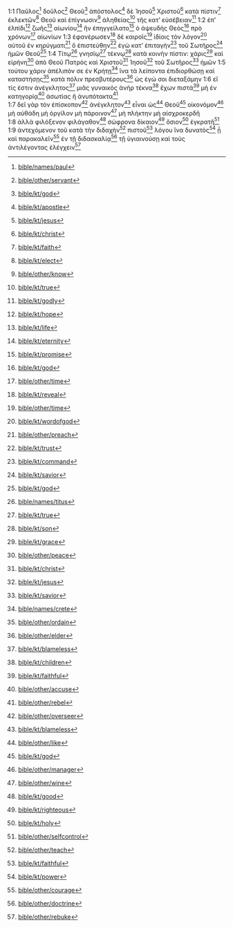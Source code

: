 1:1 Παῦλος[^trr8] δοῦλος[^zfgc] Θεοῦ[^pmq8] ἀπόστολος[^sda6] δὲ Ἰησοῦ[^nze4] Χριστοῦ[^n9wu] κατὰ πίστιν[^z5q5] ἐκλεκτῶν[^dz84] Θεοῦ καὶ ἐπίγνωσιν[^tr4u] ἀληθείας[^aanm] τῆς κατ’ εὐσέβειαν[^qktr] 
1:2 ἐπ’ ἐλπίδι[^pdm7] ζωῆς[^n6gq] αἰωνίου[^rjm7] ἣν ἐπηγγείλατο[^sht2] ὁ ἀψευδὴς Θεὸς[^hmks] πρὸ χρόνων[^xut8] αἰωνίων 
1:3 ἐφανέρωσεν[^h4rn] δὲ καιροῖς[^dhdb] ἰδίοις τὸν λόγον[^uz9x] αὐτοῦ ἐν κηρύγματι[^bgv4] ὃ ἐπιστεύθην[^yu3w] ἐγὼ κατ’ ἐπιταγὴν[^dk2k] τοῦ Σωτῆρος[^snb7] ἡμῶν Θεοῦ[^uj2x] 
1:4 Τίτῳ[^w4h6] γνησίῳ[^qf9a] τέκνῳ[^t7ae] κατὰ κοινὴν πίστιν: χάρις[^khr6] καὶ εἰρήνη[^es8n] ἀπὸ Θεοῦ Πατρὸς καὶ Χριστοῦ[^f6ja] Ἰησοῦ[^jgfj] τοῦ Σωτῆρος[^mvwu] ἡμῶν 
1:5 τούτου χάριν ἀπέλιπόν σε ἐν Κρήτῃ[^ymd3] ἵνα τὰ λείποντα ἐπιδιορθώσῃ καὶ καταστήσῃς[^a98w] κατὰ πόλιν πρεσβυτέρους[^znyx] ὡς ἐγώ σοι διεταξάμην 
1:6 εἴ τίς ἐστιν ἀνέγκλητος[^rbuz] μιᾶς γυναικὸς ἀνήρ τέκνα[^e2p2] ἔχων πιστά[^nsxd] μὴ ἐν κατηγορίᾳ[^abfx] ἀσωτίας ἢ ἀνυπότακτα[^evqx]  
1:7 δεῖ γὰρ τὸν ἐπίσκοπον[^g6v8] ἀνέγκλητον[^wejy] εἶναι ὡς[^wqsh] Θεοῦ[^mm9y] οἰκονόμον[^nmsw] μὴ αὐθάδη μὴ ὀργίλον μὴ πάροινον[^rfj7] μὴ πλήκτην μὴ αἰσχροκερδῆ  
1:8 ἀλλὰ φιλόξενον φιλάγαθον[^ufbw] σώφρονα δίκαιον[^r9c9] ὅσιον[^pcs8] ἐγκρατῆ[^qfud]  
1:9 ἀντεχόμενον τοῦ κατὰ τὴν διδαχὴν[^zvvj] πιστοῦ[^x67x] λόγου ἵνα δυνατὸς[^mvm5] ᾖ καὶ παρακαλεῖν[^nngz] ἐν τῇ διδασκαλίᾳ[^c9tq] τῇ ὑγιαινούσῃ καὶ τοὺς ἀντιλέγοντας ἐλέγχειν[^ss39] 


[^trr8]: [bible/names/paul](bible/names/paul)
[^zfgc]: [bible/other/servant](bible/other/servant)
[^pmq8]: [bible/kt/god](bible/kt/god)
[^sda6]: [bible/kt/apostle](bible/kt/apostle)
[^nze4]: [bible/kt/jesus](bible/kt/jesus)
[^n9wu]: [bible/kt/christ](bible/kt/christ)
[^z5q5]: [bible/kt/faith](bible/kt/faith)
[^dz84]: [bible/kt/elect](bible/kt/elect)
[^tr4u]: [bible/other/know](bible/other/know)
[^aanm]: [bible/kt/true](bible/kt/true)
[^qktr]: [bible/kt/godly](bible/kt/godly)
[^pdm7]: [bible/kt/hope](bible/kt/hope)
[^n6gq]: [bible/kt/life](bible/kt/life)
[^rjm7]: [bible/kt/eternity](bible/kt/eternity)
[^sht2]: [bible/kt/promise](bible/kt/promise)
[^hmks]: [bible/kt/god](bible/kt/god)
[^xut8]: [bible/other/time](bible/other/time)
[^h4rn]: [bible/kt/reveal](bible/kt/reveal)
[^dhdb]: [bible/other/time](bible/other/time)
[^uz9x]: [bible/kt/wordofgod](bible/kt/wordofgod)
[^bgv4]: [bible/other/preach](bible/other/preach)
[^yu3w]: [bible/kt/trust](bible/kt/trust)
[^dk2k]: [bible/kt/command](bible/kt/command)
[^snb7]: [bible/kt/savior](bible/kt/savior)
[^uj2x]: [bible/kt/god](bible/kt/god)
[^w4h6]: [bible/names/titus](bible/names/titus)
[^qf9a]: [bible/kt/true](bible/kt/true)
[^t7ae]: [bible/kt/son](bible/kt/son)
[^khr6]: [bible/kt/grace](bible/kt/grace)
[^es8n]: [bible/other/peace](bible/other/peace)
[^f6ja]: [bible/kt/christ](bible/kt/christ)
[^jgfj]: [bible/kt/jesus](bible/kt/jesus)
[^mvwu]: [bible/kt/savior](bible/kt/savior)
[^ymd3]: [bible/names/crete](bible/names/crete)
[^a98w]: [bible/other/ordain](bible/other/ordain)
[^znyx]: [bible/other/elder](bible/other/elder)
[^rbuz]: [bible/kt/blameless](bible/kt/blameless)
[^e2p2]: [bible/kt/children](bible/kt/children)
[^nsxd]: [bible/kt/faithful](bible/kt/faithful)
[^abfx]: [bible/other/accuse](bible/other/accuse)
[^evqx]: [bible/other/rebel](bible/other/rebel)
[^g6v8]: [bible/other/overseer](bible/other/overseer)
[^wejy]: [bible/kt/blameless](bible/kt/blameless)
[^wqsh]: [bible/other/like](bible/other/like)
[^mm9y]: [bible/kt/god](bible/kt/god)
[^nmsw]: [bible/other/manager](bible/other/manager)
[^rfj7]: [bible/other/wine](bible/other/wine)
[^ufbw]: [bible/kt/good](bible/kt/good)
[^r9c9]: [bible/kt/righteous](bible/kt/righteous)
[^pcs8]: [bible/kt/holy](bible/kt/holy)
[^qfud]: [bible/other/selfcontrol](bible/other/selfcontrol)
[^zvvj]: [bible/other/teach](bible/other/teach)
[^x67x]: [bible/kt/faithful](bible/kt/faithful)
[^mvm5]: [bible/kt/power](bible/kt/power)
[^nngz]: [bible/other/courage](bible/other/courage)
[^c9tq]: [bible/other/doctrine](bible/other/doctrine)
[^ss39]: [bible/other/rebuke](bible/other/rebuke)
